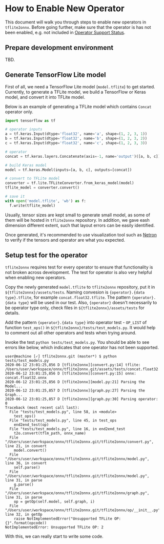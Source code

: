 How to Enable New Operator
==========================

This document will walk you through steps to enable new operators in `tflite2onnx`.
Before going further, make sure that the operator is has not been enabled,
e.g. not included in [Operator Support Status](how-to-enable-new-operator.md).


## Prepare development environment

TBD.


## Generate TensorFlow Lite model

First of all, we need a TensorFlow Lite model (`model.tflite`) to get started.
Currently, to generate a TFLite model, we build a TensorFlow or Keras model,
and convert it into TFLite model.

Below is an example of generating a TFLite model which contains `Concat` operator
only.

```py
import tensorflow as tf

# operator inputs
a = tf.keras.Input(dtype='float32', name='a', shape=(1, 2, 3, 1))
b = tf.keras.Input(dtype='float32', name='b', shape=(1, 2, 3, 2))
c = tf.keras.Input(dtype='float32', name='c', shape=(1, 2, 3, 3))

# operator
concat = tf.keras.layers.Concatenate(axis=-1, name='output')([a, b, c])

# build Keras model
model = tf.keras.Model(inputs=[a, b, c], outputs=[concat])

# convert to TFLite model
converter = tf.lite.TFLiteConverter.from_keras_model(model)
tflite_model = converter.convert()

# save it
with open('model.tflite', 'wb') as f:
  f.write(tflite_model)
```

Usually, tensor sizes are kept small to generate small model, as some of
them will be hosted in `tflite2onnx` repository. In addition, we gave
eash dimension different extent, such that layout errors can be easily
identified.

Once generated, it's recommended to use visualization tool such as
[Netron](https://github.com/lutzroeder/netron) to verify if the tensors
and operator are what you expected.


## Setup test for the operator

`tflite2onnx` requires test for every operator to ensure that functionality
is not broken across development. The test for operator is also very helpful
when enabling new operators.

Copy the newly generated `model.tflite` to `tflite2onnx` repository, put it
in `${tflite2onnx}/assets/tests`. Naming convesion is `{operator}.{data type}.tflite`,
for example `concat.float32.tflite`. The pattern `{operator}.{data type}`
will be used in our test. Also, `{operator}` doesn't necessarily to be
operator type only, check files in `${tflite2onnx}/assets/tests` for details.

Add the pattern `{operator}.{data type}` into operator test -
`OP_LIST` of function `test_ops()` in `${tflite2onnx}/tests/test_models.py`.
It would help to comment out all other operators and tests when trying around.

Invoke the test `python tests/test_models.py`. You should be able to see errors
like below, which indicates that one operator has not been supported.

```
user@machine [✓] tflite2onnx.git (master*) $ python tests/test_models.py
2020-06-12 23:01:25,856 D [tflite2onnx][convert.py:14] tflite: /Users/user/workspace/onnx/tflite2onnx.git/assets/tests/concat.float32.tflite
2020-06-12 23:01:25,856 D [tflite2onnx][convert.py:15] onnx: concat.float32.onnx
2020-06-12 23:01:25,856 D [tflite2onnx][model.py:21] Parsing the Model...
2020-06-12 23:01:25,857 D [tflite2onnx][graph.py:27] Parsing the Graph...
2020-06-12 23:01:25,857 D [tflite2onnx][graph.py:30] Parsing operator: 0
Traceback (most recent call last):
  File "tests/test_models.py", line 58, in <module>
    test_ops()
  File "tests/test_models.py", line 45, in test_ops
    end2end_test(op)
  File "tests/test_models.py", line 16, in end2end_test
    t2o.convert(tflm_path, onnx_name)
  File "/Users/user/workspace/onnx/tflite2onnx.git/tflite2onnx/convert.py", line 21, in convert
    model.convert()
  File "/Users/user/workspace/onnx/tflite2onnx.git/tflite2onnx/model.py", line 36, in convert
    self.parse()
  File "/Users/user/workspace/onnx/tflite2onnx.git/tflite2onnx/model.py", line 31, in parse
    g.parse()
  File "/Users/user/workspace/onnx/tflite2onnx.git/tflite2onnx/graph.py", line 31, in parse
    op = getOp(self.model, self.graph, i)
  File "/Users/user/workspace/onnx/tflite2onnx.git/tflite2onnx/op/__init__.py", line 32, in getOp
    raise NotImplementedError("Unsupported TFLite OP: {}".format(opcode))
NotImplementedError: Unsupported TFLite OP: 2
```

With this, we can really start to write some code.


## 
